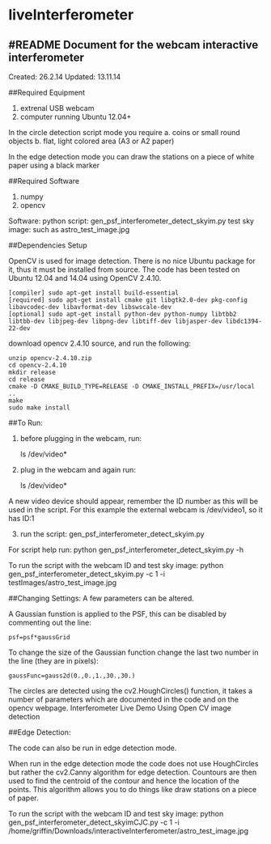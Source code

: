 liveInterferometer
==================

#README Document for the webcam interactive interferometer
-----------------------------------------------------------------
Created: 26.2.14
Updated: 13.11.14

##Required Equipment
1. extrenal USB webcam
2. computer running Ubuntu 12.04+

In the circle detection script mode you require
a. coins or small round objects
b. flat, light colored area (A3 or A2 paper)

In the edge detection mode you can draw the stations on a piece of white paper using a black marker

##Required Software
1. numpy
2. opencv

Software:
python script: gen_psf_interferometer_detect_skyim.py
test sky image: such as astro_test_image.jpg

##Dependencies Setup

OpenCV is used for image detection. There is no nice Ubuntu package for it, thus it must be installed from source. The code has been tested on Ubuntu 12.04 and 14.04 using OpenCV 2.4.10.

```
[compiler] sudo apt-get install build-essential
[required] sudo apt-get install cmake git libgtk2.0-dev pkg-config libavcodec-dev libavformat-dev libswscale-dev
[optional] sudo apt-get install python-dev python-numpy libtbb2 libtbb-dev libjpeg-dev libpng-dev libtiff-dev libjasper-dev libdc1394-22-dev
```

download opencv 2.4.10 source, and run the following:

```
unzip opencv-2.4.10.zip
cd opencv-2.4.10
mkdir release
cd release
cmake -D CMAKE_BUILD_TYPE=RELEASE -D CMAKE_INSTALL_PREFIX=/usr/local ..
make
sudo make install
```

##To Run:
1. before plugging in the webcam, run:

    ls /dev/video*

2. plug in the webcam and again run:

    ls /dev/video*

A new video device should appear, remember the ID number as this will be used in the script. For this example the external webcam is /dev/video1, so it has ID:1

3. run the script: gen_psf_interferometer_detect_skyim.py

For script help run: python gen_psf_interferometer_detect_skyim.py -h

To run the script with the webcam ID and test sky image: python gen_psf_interferometer_detect_skyim.py -c 1 -i testImages/astro_test_image.jpg


##Changing Settings:
A few parameters can be altered.

A Gaussian funstion is applied to the PSF, this can be disabled by commenting out the line:

    psf=psf*gaussGrid

To change the size of the Gaussian function change the last two number in the line (they are in pixels):

    gaussFunc=gauss2d(0.,0.,1.,30.,30.)

The circles are detected using the cv2.HoughCircles() function, it takes a number of parameters which are documented in the code and on the opencv webpage.
Interferometer Live Demo Using Open CV image detection

##Edge Detection:

The code can also be run in edge detection mode.

When run in the edge detection mode the code does not use HoughCircles but rather the cv2.Canny algorithm for edge detection. Countours are then used to find the centroid of the contour and hence the location of the points. This algorithm allows you to do things like draw stations on a piece of paper.

To run the script with the webcam ID and test sky image: python gen_psf_interferometer_detect_skyimCJC.py -c 1 -i /home/griffin/Downloads/interactiveInterferometer/astro_test_image.jpg

